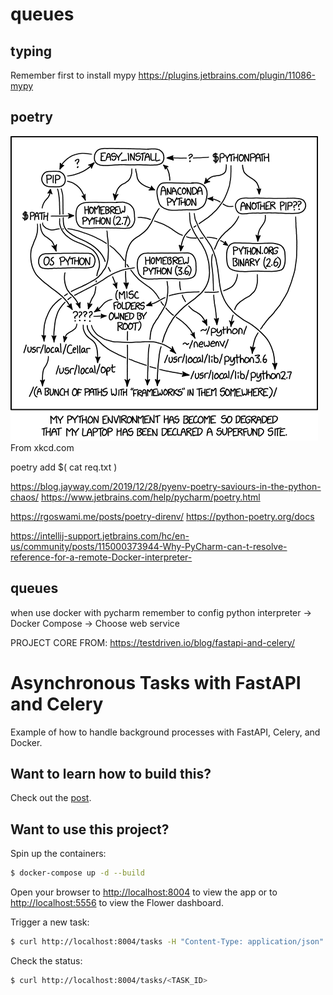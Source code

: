 # queues

## typing

Remember first to install mypy
https://plugins.jetbrains.com/plugin/11086-mypy

## poetry

![img.png](images/img.png)
From xkcd.com

poetry add $( cat req.txt )

https://blog.jayway.com/2019/12/28/pyenv-poetry-saviours-in-the-python-chaos/
https://www.jetbrains.com/help/pycharm/poetry.html

https://rgoswami.me/posts/poetry-direnv/
https://python-poetry.org/docs

https://intellij-support.jetbrains.com/hc/en-us/community/posts/115000373944-Why-PyCharm-can-t-resolve-reference-for-a-remote-Docker-interpreter-

## queues

when use docker with pycharm remember to config python interpreter -> Docker Compose -> Choose web service

PROJECT CORE FROM: https://testdriven.io/blog/fastapi-and-celery/

# Asynchronous Tasks with FastAPI and Celery

Example of how to handle background processes with FastAPI, Celery, and Docker.

## Want to learn how to build this?

Check out the [post](https://testdriven.io/blog/fastapi-and-celery/).

## Want to use this project?

Spin up the containers:

```sh
$ docker-compose up -d --build
```

Open your browser to [http://localhost:8004](http://localhost:8004) to view the app or to [http://localhost:5556](http://localhost:5556) to view the Flower dashboard.

Trigger a new task:

```sh
$ curl http://localhost:8004/tasks -H "Content-Type: application/json" --data '{"type": 0}'
```

Check the status:

```sh
$ curl http://localhost:8004/tasks/<TASK_ID>
```

